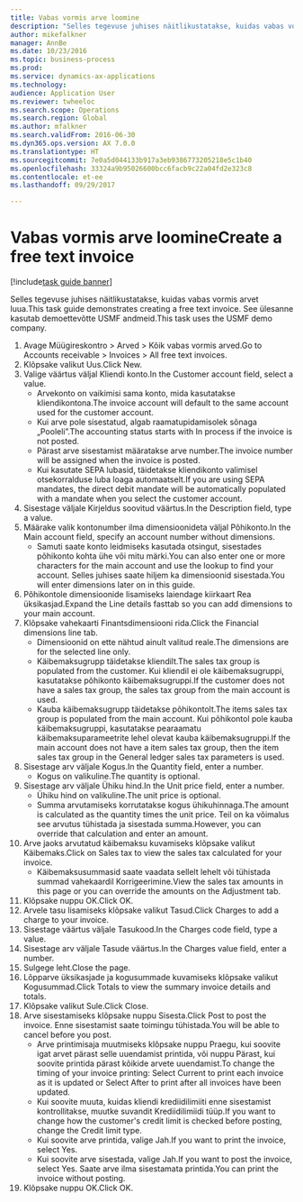 ```yaml
--- 
title: Vabas vormis arve loomine
description: "Selles tegevuse juhises näitlikustatakse, kuidas vabas vormis arvet luua."
author: mikefalkner
manager: AnnBe
ms.date: 10/23/2016
ms.topic: business-process
ms.prod: 
ms.service: dynamics-ax-applications
ms.technology: 
audience: Application User
ms.reviewer: twheeloc
ms.search.scope: Operations
ms.search.region: Global
ms.author: mfalkner
ms.search.validFrom: 2016-06-30
ms.dyn365.ops.version: AX 7.0.0
ms.translationtype: HT
ms.sourcegitcommit: 7e0a5d044133b917a3eb9386773205218e5c1b40
ms.openlocfilehash: 33324a9b95026600bcc6facb9c22a04fd2e323c8
ms.contentlocale: et-ee
ms.lasthandoff: 09/29/2017

---
```

# <a name="create-a-free-text-invoice"></a><span data-ttu-id="25af5-103">Vabas vormis arve loomine</span><span class="sxs-lookup"><span data-stu-id="25af5-103">Create a free text invoice</span></span>

[!include[task guide banner](../../includes/task-guide-banner.md)]

<span data-ttu-id="25af5-104">Selles tegevuse juhises näitlikustatakse, kuidas vabas vormis arvet luua.</span><span class="sxs-lookup"><span data-stu-id="25af5-104">This task guide demonstrates creating a free text invoice.</span></span> <span data-ttu-id="25af5-105">See ülesanne kasutab demoettevõtte USMF andmeid.</span><span class="sxs-lookup"><span data-stu-id="25af5-105">This task uses the USMF demo company.</span></span>

1. <span data-ttu-id="25af5-106">Avage Müügireskontro > Arved > Kõik vabas vormis arved.</span><span class="sxs-lookup"><span data-stu-id="25af5-106">Go to Accounts receivable > Invoices > All free text invoices.</span></span>
2. <span data-ttu-id="25af5-107">Klõpsake valikut Uus.</span><span class="sxs-lookup"><span data-stu-id="25af5-107">Click New.</span></span>
3. <span data-ttu-id="25af5-108">Valige väärtus väljal Kliendi konto.</span><span class="sxs-lookup"><span data-stu-id="25af5-108">In the Customer account field, select a value.</span></span>
    * <span data-ttu-id="25af5-109">Arvekonto on vaikimisi sama konto, mida kasutatakse kliendikontona.</span><span class="sxs-lookup"><span data-stu-id="25af5-109">The invoice account will default to the same account used for the customer account.</span></span>   
    * <span data-ttu-id="25af5-110">Kui arve pole sisestatud, algab raamatupidamisolek sõnaga „Pooleli”.</span><span class="sxs-lookup"><span data-stu-id="25af5-110">The accounting status starts with In process if the invoice is not posted.</span></span>   
    * <span data-ttu-id="25af5-111">Pärast arve sisestamist määratakse arve number.</span><span class="sxs-lookup"><span data-stu-id="25af5-111">The invoice number will be assigned when the invoice is posted.</span></span>  
    * <span data-ttu-id="25af5-112">Kui kasutate SEPA lubasid, täidetakse kliendikonto valimisel otsekorralduse luba loaga automaatselt.</span><span class="sxs-lookup"><span data-stu-id="25af5-112">If you are using SEPA mandates, the direct debit mandate will be automatically populated with a mandate when you select the customer account.</span></span>  
4. <span data-ttu-id="25af5-113">Sisestage väljale Kirjeldus soovitud väärtus.</span><span class="sxs-lookup"><span data-stu-id="25af5-113">In the Description field, type a value.</span></span>
5. <span data-ttu-id="25af5-114">Määrake valik kontonumber ilma dimensioonideta väljal Põhikonto.</span><span class="sxs-lookup"><span data-stu-id="25af5-114">In the Main account field, specify an account number without dimensions.</span></span>
    * <span data-ttu-id="25af5-115">Samuti saate konto leidmiseks kasutada otsingut, sisestades põhikonto kohta ühe või mitu märki.</span><span class="sxs-lookup"><span data-stu-id="25af5-115">You can also enter one or more characters for the main account and use the lookup to find your account.</span></span> <span data-ttu-id="25af5-116">Selles juhises saate hiljem ka dimensioonid sisestada.</span><span class="sxs-lookup"><span data-stu-id="25af5-116">You will enter dimensions later on in this guide.</span></span>  
6. <span data-ttu-id="25af5-117">Põhikontole dimensioonide lisamiseks laiendage kiirkaart Rea üksikasjad.</span><span class="sxs-lookup"><span data-stu-id="25af5-117">Expand the Line details fasttab so you can add dimensions to your main account.</span></span>
7. <span data-ttu-id="25af5-118">Klõpsake vahekaarti Finantsdimensiooni rida.</span><span class="sxs-lookup"><span data-stu-id="25af5-118">Click the Financial dimensions line tab.</span></span>
    * <span data-ttu-id="25af5-119">Dimensioonid on ette nähtud ainult valitud reale.</span><span class="sxs-lookup"><span data-stu-id="25af5-119">The dimensions are for the selected line only.</span></span>    
    * <span data-ttu-id="25af5-120">Käibemaksugrupp täidetakse kliendilt.</span><span class="sxs-lookup"><span data-stu-id="25af5-120">The sales tax group is populated from the customer.</span></span> <span data-ttu-id="25af5-121">Kui kliendil ei ole käibemaksugruppi, kasutatakse põhikonto käibemaksugruppi.</span><span class="sxs-lookup"><span data-stu-id="25af5-121">If the customer does not have a sales tax group, the sales tax group from the main account is used.</span></span>  
    * <span data-ttu-id="25af5-122">Kauba käibemaksugrupp täidetakse põhikontolt.</span><span class="sxs-lookup"><span data-stu-id="25af5-122">The items sales tax group is populated from the main account.</span></span> <span data-ttu-id="25af5-123">Kui põhikontol pole kauba käibemaksugruppi, kasutatakse pearaamatu käibemaksuparameetrite lehel olevat kauba käibemaksugruppi.</span><span class="sxs-lookup"><span data-stu-id="25af5-123">If the main account does not have a item sales tax group, then the item sales tax group in the General ledger sales tax parameters is used.</span></span>    
8. <span data-ttu-id="25af5-124">Sisestage arv väljale Kogus.</span><span class="sxs-lookup"><span data-stu-id="25af5-124">In the Quantity field, enter a number.</span></span>
    * <span data-ttu-id="25af5-125">Kogus on valikuline.</span><span class="sxs-lookup"><span data-stu-id="25af5-125">The quantity is optional.</span></span>  
9. <span data-ttu-id="25af5-126">Sisestage arv väljale Ühiku hind.</span><span class="sxs-lookup"><span data-stu-id="25af5-126">In the Unit price field, enter a number.</span></span>
    * <span data-ttu-id="25af5-127">Ühiku hind on valikuline.</span><span class="sxs-lookup"><span data-stu-id="25af5-127">The unit price is optional.</span></span>  
    * <span data-ttu-id="25af5-128">Summa arvutamiseks korrutatakse kogus ühikuhinnaga.</span><span class="sxs-lookup"><span data-stu-id="25af5-128">The amount is calculated as the quantity times the unit price.</span></span> <span data-ttu-id="25af5-129">Teil on ka võimalus see arvutus tühistada ja sisestada summa.</span><span class="sxs-lookup"><span data-stu-id="25af5-129">However, you can override that calculation and enter an amount.</span></span>  
10. <span data-ttu-id="25af5-130">Arve jaoks arvutatud käibemaksu kuvamiseks klõpsake valikut Käibemaks.</span><span class="sxs-lookup"><span data-stu-id="25af5-130">Click on Sales tax to view the sales tax calculated for your invoice.</span></span>
    * <span data-ttu-id="25af5-131">Käibemaksusummasid saate vaadata sellelt lehelt või tühistada summad vahekaardil Korrigeerimine.</span><span class="sxs-lookup"><span data-stu-id="25af5-131">View the sales tax amounts in this page or you can override the amounts on the Adjustment tab.</span></span>  
11. <span data-ttu-id="25af5-132">Klõpsake nuppu OK.</span><span class="sxs-lookup"><span data-stu-id="25af5-132">Click OK.</span></span>
12. <span data-ttu-id="25af5-133">Arvele tasu lisamiseks klõpsake valikut Tasud.</span><span class="sxs-lookup"><span data-stu-id="25af5-133">Click Charges to add a charge to your invoice.</span></span> 
13. <span data-ttu-id="25af5-134">Sisestage väärtus väljale Tasukood.</span><span class="sxs-lookup"><span data-stu-id="25af5-134">In the Charges code field, type a value.</span></span>
14. <span data-ttu-id="25af5-135">Sisestage arv väljale Tasude väärtus.</span><span class="sxs-lookup"><span data-stu-id="25af5-135">In the Charges value field, enter a number.</span></span>
15. <span data-ttu-id="25af5-136">Sulgege leht.</span><span class="sxs-lookup"><span data-stu-id="25af5-136">Close the page.</span></span>
16. <span data-ttu-id="25af5-137">Lõpparve üksikasjade ja kogusummade kuvamiseks klõpsake valikut Kogusummad.</span><span class="sxs-lookup"><span data-stu-id="25af5-137">Click Totals to view the summary invoice details and totals.</span></span>
17. <span data-ttu-id="25af5-138">Klõpsake valikut Sule.</span><span class="sxs-lookup"><span data-stu-id="25af5-138">Click Close.</span></span>
18. <span data-ttu-id="25af5-139">Arve sisestamiseks klõpsake nuppu Sisesta.</span><span class="sxs-lookup"><span data-stu-id="25af5-139">Click Post to post the invoice.</span></span> <span data-ttu-id="25af5-140">Enne sisestamist saate toimingu tühistada.</span><span class="sxs-lookup"><span data-stu-id="25af5-140">You will be able to cancel before you post.</span></span>
    * <span data-ttu-id="25af5-141">Arve printimisaja muutmiseks klõpsake nuppu Praegu, kui soovite igat arvet pärast selle uuendamist printida, või nuppu Pärast, kui soovite printida pärast kõikide arvete uuendamist.</span><span class="sxs-lookup"><span data-stu-id="25af5-141">To change the timing of your invoice printing:  Select Current to print each invoice as it is updated   or  Select After to print after all invoices have been updated.</span></span>  
    * <span data-ttu-id="25af5-142">Kui soovite muuta, kuidas kliendi krediidilimiiti enne sisestamist kontrollitakse, muutke suvandit Krediidilimiidi tüüp.</span><span class="sxs-lookup"><span data-stu-id="25af5-142">If you want to change how the customer's credit limit is checked before posting, change the Credit limit type.</span></span>  
    * <span data-ttu-id="25af5-143">Kui soovite arve printida, valige Jah.</span><span class="sxs-lookup"><span data-stu-id="25af5-143">If you want to print the invoice, select Yes.</span></span>  
    * <span data-ttu-id="25af5-144">Kui soovite arve sisestada, valige Jah.</span><span class="sxs-lookup"><span data-stu-id="25af5-144">If you want to post the invoice, select Yes.</span></span> <span data-ttu-id="25af5-145">Saate arve ilma sisestamata printida.</span><span class="sxs-lookup"><span data-stu-id="25af5-145">You can print the invoice without posting.</span></span>  
19. <span data-ttu-id="25af5-146">Klõpsake nuppu OK.</span><span class="sxs-lookup"><span data-stu-id="25af5-146">Click OK.</span></span>


